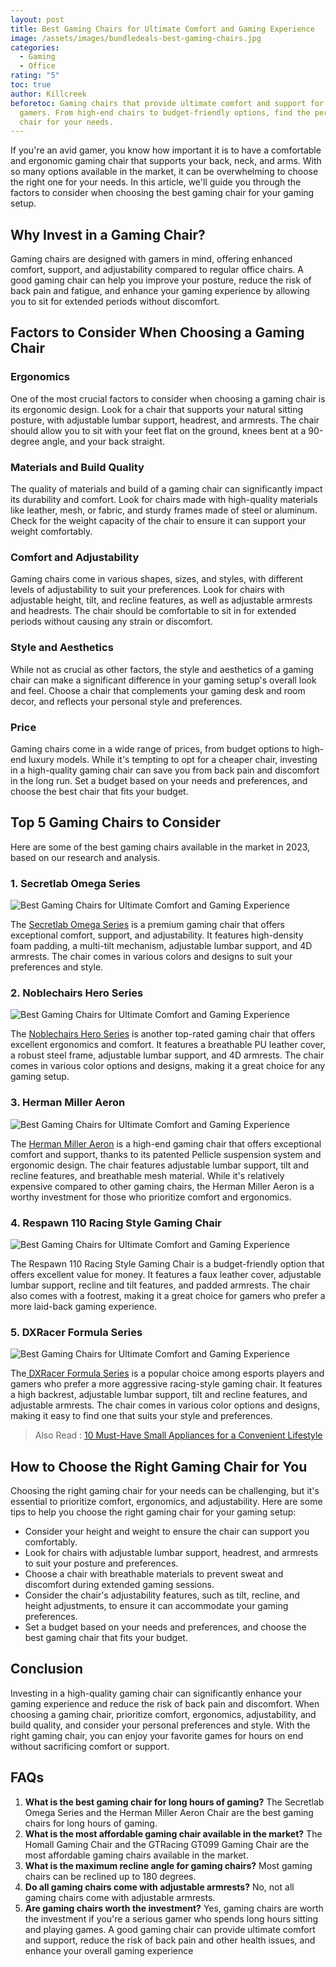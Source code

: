 ```yaml
---
layout: post
title: Best Gaming Chairs for Ultimate Comfort and Gaming Experience
image: /assets/images/bundledeals-best-gaming-chairs.jpg
categories:
  - Gaming
  - Office
rating: "5"
toc: true
author: Killcreek
beforetoc: Gaming chairs that provide ultimate comfort and support for serious
  gamers. From high-end chairs to budget-friendly options, find the perfect
  chair for your needs.
---
```

If you're an avid gamer, you know how important it is to have a comfortable and ergonomic gaming chair that supports your back, neck, and arms. With so many options available in the market, it can be overwhelming to choose the right one for your needs. In this article, we'll guide you through the factors to consider when choosing the best gaming chair for your gaming setup.

## Why Invest in a Gaming Chair?

Gaming chairs are designed with gamers in mind, offering enhanced comfort, support, and adjustability compared to regular office chairs. A good gaming chair can help you improve your posture, reduce the risk of back pain and fatigue, and enhance your gaming experience by allowing you to sit for extended periods without discomfort.

## Factors to Consider When Choosing a Gaming Chair

### Ergonomics

One of the most crucial factors to consider when choosing a gaming chair is its ergonomic design. Look for a chair that supports your natural sitting posture, with adjustable lumbar support, headrest, and armrests. The chair should allow you to sit with your feet flat on the ground, knees bent at a 90-degree angle, and your back straight.

### Materials and Build Quality

The quality of materials and build of a gaming chair can significantly impact its durability and comfort. Look for chairs made with high-quality materials like leather, mesh, or fabric, and sturdy frames made of steel or aluminum. Check for the weight capacity of the chair to ensure it can support your weight comfortably.

### Comfort and Adjustability

Gaming chairs come in various shapes, sizes, and styles, with different levels of adjustability to suit your preferences. Look for chairs with adjustable height, tilt, and recline features, as well as adjustable armrests and headrests. The chair should be comfortable to sit in for extended periods without causing any strain or discomfort.

### Style and Aesthetics

While not as crucial as other factors, the style and aesthetics of a gaming chair can make a significant difference in your gaming setup's overall look and feel. Choose a chair that complements your gaming desk and room decor, and reflects your personal style and preferences.

### Price

Gaming chairs come in a wide range of prices, from budget options to high-end luxury models. While it's tempting to opt for a cheaper chair, investing in a high-quality gaming chair can save you from back pain and discomfort in the long run. Set a budget based on your needs and preferences, and choose the best chair that fits your budget.

## Top 5 Gaming Chairs to Consider

Here are some of the best gaming chairs available in the market in 2023, based on our research and analysis.

### 1. Secretlab Omega Series

![Best Gaming Chairs for Ultimate Comfort and Gaming Experience](/assets/images/secretlabs-omega-series.jpg "Secretlab Omega Series")

The [Secretlab Omega Series](https://secretlab.co/collections/omega-series) is a premium gaming chair that offers exceptional comfort, support, and adjustability. It features high-density foam padding, a multi-tilt mechanism, adjustable lumbar support, and 4D armrests. The chair comes in various colors and designs to suit your preferences and style.

### 2. Noblechairs Hero Series

![Best Gaming Chairs for Ultimate Comfort and Gaming Experience](/assets/images/noblechairs_hero_intro.jpg "Noblechairs Hero")

The [Noblechairs Hero Series](https://www.noblechairs.com/en-us/hero-series/gaming-chair-pu-leather) is another top-rated gaming chair that offers excellent ergonomics and comfort. It features a breathable PU leather cover, a robust steel frame, adjustable lumbar support, and 4D armrests. The chair comes in various color options and designs, making it a great choice for any gaming setup.

<script type="text/javascript">
amzn_assoc_tracking_id = "bundle860d-20";
amzn_assoc_ad_mode = "manual";
amzn_assoc_ad_type = "smart";
amzn_assoc_marketplace = "amazon";
amzn_assoc_region = "US";
amzn_assoc_design = "enhanced_links";
amzn_assoc_asins = "B07DCPSK74";
amzn_assoc_placement = "adunit";
amzn_assoc_linkid = "4eb5eebcad66f1e33fdd06e615ee1172";
</script>

<script src="//z-na.amazon-adsystem.com/widgets/onejs?MarketPlace=US"></script>





### 3. Herman Miller Aeron

![Best Gaming Chairs for Ultimate Comfort and Gaming Experience](/assets/images/heerman-miller_aeron.jpg "Herman Miller Aeron")

The [Herman Miller Aeron](https://store.hermanmiller.com/office-chairs-aeron/aeron-chair/2195348.html?lang=en_US) is a high-end gaming chair that offers exceptional comfort and support, thanks to its patented Pellicle suspension system and ergonomic design. The chair features adjustable lumbar support, tilt and recline features, and breathable mesh material. While it's relatively expensive compared to other gaming chairs, the Herman Miller Aeron is a worthy investment for those who prioritize comfort and ergonomics.

<script type="text/javascript">
amzn_assoc_tracking_id = "bundle860d-20";
amzn_assoc_ad_mode = "manual";
amzn_assoc_ad_type = "smart";
amzn_assoc_marketplace = "amazon";
amzn_assoc_region = "US";
amzn_assoc_design = "enhanced_links";
amzn_assoc_asins = "B093X7TXS2";
amzn_assoc_placement = "adunit";
amzn_assoc_linkid = "cd4d7867a9e4f2c086b417164c467507";
</script>

<script src="//z-na.amazon-adsystem.com/widgets/onejs?MarketPlace=US"></script>





### 4. Respawn 110 Racing Style Gaming Chair

![Best Gaming Chairs for Ultimate Comfort and Gaming Experience](/assets/images/respawn110.jpg "Respawn 110 Racing Style Gaming Chair")

The Respawn 110 Racing Style Gaming Chair is a budget-friendly option that offers excellent value for money. It features a faux leather cover, adjustable lumbar support, recline and tilt features, and padded armrests. The chair also comes with a footrest, making it a great choice for gamers who prefer a more laid-back gaming experience.



<script type="text/javascript">
amzn_assoc_tracking_id = "bundle860d-20";
amzn_assoc_ad_mode = "manual";
amzn_assoc_ad_type = "smart";
amzn_assoc_marketplace = "amazon";
amzn_assoc_region = "US";
amzn_assoc_design = "enhanced_links";
amzn_assoc_asins = "B09V8C78YF";
amzn_assoc_placement = "adunit";
amzn_assoc_linkid = "1392fbdeb1c3553ffbf24c358627d6ba";
</script>

<script src="//z-na.amazon-adsystem.com/widgets/onejs?MarketPlace=US"></script>



### 5. DXRacer Formula Series

![Best Gaming Chairs for Ultimate Comfort and Gaming Experience](/assets/images/dxracer-formula-series.png "DXRacer Formula Series")

The[ DXRacer Formula Series](https://www.dxracer.com/collections/gaming-chairs/formula-and-racing-series) is a popular choice among esports players and gamers who prefer a more aggressive racing-style gaming chair. It features a high backrest, adjustable lumbar support, tilt and recline features, and adjustable armrests. The chair comes in various color options and designs, making it easy to find one that suits your style and preferences.

> A﻿lso Read : [10 Must-Have Small Appliances for a Convenient Lifestyle](https://bundledeals.xyz/10-must-have-small-appliances-for-a-convenient-lifestyle/)

## How to Choose the Right Gaming Chair for You

Choosing the right gaming chair for your needs can be challenging, but it's essential to prioritize comfort, ergonomics, and adjustability. Here are some tips to help you choose the right gaming chair for your gaming setup:

* Consider your height and weight to ensure the chair can support you comfortably.
* Look for chairs with adjustable lumbar support, headrest, and armrests to suit your posture and preferences.
* Choose a chair with breathable materials to prevent sweat and discomfort during extended gaming sessions.
* Consider the chair's adjustability features, such as tilt, recline, and height adjustments, to ensure it can accommodate your gaming preferences.
* Set a budget based on your needs and preferences, and choose the best gaming chair that fits your budget.

## Conclusion

Investing in a high-quality gaming chair can significantly enhance your gaming experience and reduce the risk of back pain and discomfort. When choosing a gaming chair, prioritize comfort, ergonomics, adjustability, and build quality, and consider your personal preferences and style. With the right gaming chair, you can enjoy your favorite games for hours on end without sacrificing comfort or support.

## FAQs

1. **What is the best gaming chair for long hours of gaming?** The Secretlab Omega Series and the Herman Miller Aeron Chair are the best gaming chairs for long hours of gaming.
2. **What is the most affordable gaming chair available in the market?** The Homall Gaming Chair and the GTRacing GT099 Gaming Chair are the most affordable gaming chairs available in the market.
3. **What is the maximum recline angle for gaming chairs?** Most gaming chairs can be reclined up to 180 degrees.
4. **Do all gaming chairs come with adjustable armrests?** No, not all gaming chairs come with adjustable armrests.
5. **Are gaming chairs worth the investment?** Yes, gaming chairs are worth the investment if you're a serious gamer who spends long hours sitting and playing games. A good gaming chair can provide ultimate comfort and support, reduce the risk of back pain and other health issues, and enhance your overall gaming experience